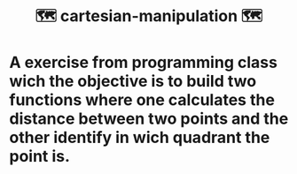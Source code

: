 <h1 align='center'>🗺️ cartesian-manipulation 🗺️<h1>

A exercise from programming class wich the objective is to build two functions where one calculates the distance between two points and the other identify in wich quadrant the point is.
